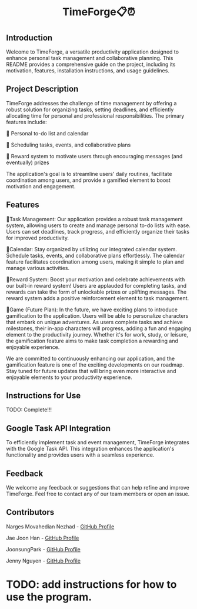 <h1 align="center">TimeForge📋⏰</h1>

## Introduction ##

Welcome to TimeForge, a versatile productivity application designed to enhance personal task management and collaborative 
planning. This README provides a comprehensive guide on the project, including its motivation, features, installation 
instructions, and usage guidelines.



## Project Description ##

TimeForge addresses the challenge of time management by offering a robust solution for organizing tasks, setting deadlines, 
and efficiently allocating time for personal and professional responsibilities. The primary features include:  

🚀 Personal to-do list and calendar  

🚀 Scheduling tasks, events, and collaborative plans  

🚀 Reward system to motivate users through encouraging messages (and eventually) prizes  

The application's goal is to streamline users' daily routines, facilitate coordination among users, and provide a gamified 
element to boost motivation and engagement.



## Features ##

🎯Task Management: Our application provides a robust task management system, allowing users to create and manage 
personal to-do lists with ease. Users can set deadlines, track progress, and efficiently organize their tasks for 
improved productivity.  

🎯Calendar: Stay organized by utilizing our integrated calendar system. Schedule tasks, events, and collaborative plans 
effortlessly. The calendar feature facilitates coordination among users, making it simple to plan and manage various 
activities.  

🎯Reward System: Boost your motivation and celebrate achievements with our built-in reward system! Users are applauded 
for completing tasks, and rewards can take the form of unlockable prizes or uplifting messages. The reward system adds a 
positive reinforcement element to task management.  

🎯Game (Future Plan): In the future, we have exciting plans to introduce gamification to the application. Users will be 
able to personalize characters that embark on unique adventures. As users complete tasks and achieve milestones, their 
in-app characters will progress, adding a fun and engaging element to the productivity journey. Whether it's for work, 
study, or leisure, the gamification feature aims to make task completion a rewarding and enjoyable experience.

We are committed to continuously enhancing our application, and the gamification feature is one of the exciting 
developments on our roadmap. Stay tuned for future updates that will bring even more interactive and enjoyable elements 
to your productivity experience.



## Instructions for Use ##
TODO: Complete!!!



## Google Task API Integration ##

To efficiently implement task and event management, TimeForge integrates with the Google Task API. This integration 
enhances the application's functionality and provides users with a seamless experience.



## Feedback ##

We welcome any feedback or suggestions that can help refine and improve TimeForge. Feel free to contact any of our team 
members or open an issue.



## Contributors ##

Narges Movahedian Nezhad - [GitHub Profile](https://github.com/nargesmn100)

Jae Joon Han - [GitHub Profile](https://github.com/JJ-Han)

JoonsungPark - [GitHub Profile](https://github.com/UofTJoonsungPark)

Jenny Nguyen - [GitHub Profile](https://github.com/jolateral)

# TODO: add instructions for how to use the program. 